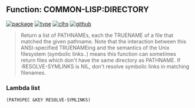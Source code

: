 ## Function: COMMON-LISP:DIRECTORY
[![package](https://img.shields.io/badge/Package-COMMON--LISP-5f9ea0.svg?style=social&colorA=999999)](../) [![type](https://img.shields.io/badge/Type-Function-5f9ea0.svg?style=social&colorA=999999)](../#function) [![clhs](https://img.shields.io/badge/CLHS-DIRECTORY-5f9ea0.svg?style=social&colorA=999999)](http://www.lispworks.com/documentation/HyperSpec/Body/f_dir.htm) [![github](https://img.shields.io/badge/GitHub-View_the_source-5f9ea0.svg?style=social&colorA=999999&logo=github)](https://github.com/sbcl/sbcl/blob/master/src/code/filesys.lisp/) 

> Return a list of PATHNAMEs, each the TRUENAME of a file that matched the
> given pathname. Note that the interaction between this ANSI-specified
> TRUENAMEing and the semantics of the Unix filesystem (symbolic links..) means
> this function can sometimes return files which don't have the same directory
> as PATHNAME. If :RESOLVE-SYMLINKS is NIL, don't resolve symbolic links in
> matching filenames.

### Lambda list
```
(PATHSPEC &KEY RESOLVE-SYMLINKS)
```
